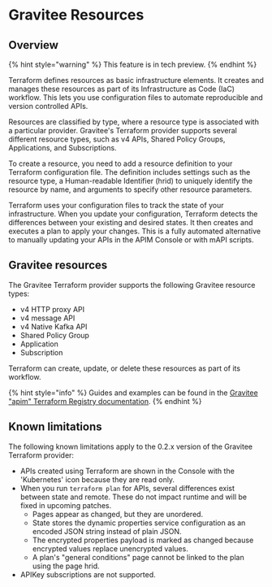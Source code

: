 # Gravitee Resources

## Overview

{% hint style="warning" %}
This feature is in tech preview.
{% endhint %}

Terraform defines resources as basic infrastructure elements. It creates and manages these resources as part of its Infrastructure as Code (IaC) workflow. This lets you use configuration files to automate reproducible and version controlled APIs.

Resources are classified by type, where a resource type is associated with a particular provider. Gravitee's Terraform provider supports several different resource types, such as v4 APIs, Shared Policy Groups, Applications, and Subscriptions.

To create a resource, you need to add a resource definition to your Terraform configuration file. The definition includes settings such as the resource type, a Human-readable Identifier (hrid) to uniquely identify the resource by name, and arguments to specify other resource parameters.

Terraform uses your configuration files to track the state of your infrastructure. When you update your configuration, Terraform detects the differences between your existing and desired states. It then creates and executes a plan to apply your changes. This is a fully automated alternative to manually updating your APIs in the APIM Console or with mAPI scripts.

## Gravitee resources

The Gravitee Terraform provider supports the following Gravitee resource types:&#x20;

* v4 HTTP proxy API
* v4 message API
* v4 Native Kafka API
* Shared Policy Group
* Application
* Subscription

Terraform can create, update, or delete these resources as part of its workflow.&#x20;

{% hint style="info" %}
Guides and examples can be found in the [Gravitee "apim" Terraform Registry documentation](https://registry.terraform.io/providers/gravitee-io/apim/latest/docs).
{% endhint %}

## Known limitations

The following known limitations apply to the 0.2.x version of the Gravitee Terraform provider:

* APIs created using Terraform are shown in the Console with the 'Kubernetes' icon because they are read only.
* When you run `terraform plan` for APIs, several differences exist between state and remote. These do not impact runtime and will be fixed in upcoming patches.&#x20;
  * Pages appear as changed, but they are unordered.
  * State stores the dynamic properties service configuration as an encoded JSON string instead of plain JSON.
  * The encrypted properties payload is marked as changed because encrypted values replace unencrypted values.
  * A plan's "general conditions" page cannot be linked to the plan using the page hrid.
* APIKey subscriptions are not supported.
